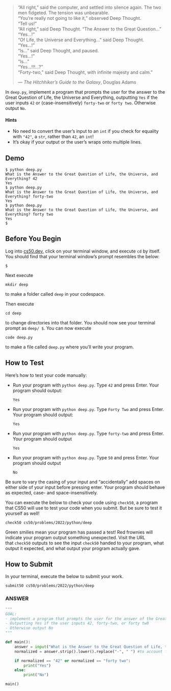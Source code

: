 > “All right,” said the computer, and settled into silence again. The two men fidgeted. The tension was unbearable.  
> “You’re really not going to like it,” observed Deep Thought.  
> “Tell us!”  
> “All right,” said Deep Thought. “The Answer to the Great Question…”  
> “Yes…!”  
> “Of Life, the Universe and Everything…” said Deep Thought.  
> “Yes…!”  
> “Is…” said Deep Thought, and paused.  
> “Yes…!”  
> “Is…”  
> “Yes…!!!…?”  
> “Forty-two,” said Deep Thought, with infinite majesty and calm.”
> 
> — _The Hitchhiker’s Guide to the Galaxy_, Douglas Adams

In `deep.py`, implement a program that prompts the user for the answer to the Great Question of Life, the Universe and Everything, outputting `Yes` if the user inputs `42` or (case-insensitively) `forty-two` or `forty two`. Otherwise output `No`.

#### Hints
-   No need to convert the user’s input to an `int` if you check for equality with `"42"`, a `str`, rather than `42`, an `int`!
- It’s okay if your output or the user’s wraps onto multiple lines.
## Demo
```
$ python deep.py
What is the Answer to the Great Question of Life, the Universe, and Everything? 42
Yes
$ python deep.py
What is the Answer to the Great Question of Life, the Universe, and Everything? forty-two
Yes
$ python deep.py
What is the Answer to the Great Question of Life, the Universe, and Everything? forty two
Yes
$

```

## Before You Begin

Log into [cs50.dev](https://cs50.dev/), click on your terminal window, and execute `cd` by itself. You should find that your terminal window’s prompt resembles the below:

```
$
```

Next execute

```
mkdir deep
```

to make a folder called `deep` in your codespace.

Then execute

```
cd deep
```

to change directories into that folder. You should now see your terminal prompt as `deep/ $`. You can now execute

```
code deep.py
```

to make a file called `deep.py` where you’ll write your program.

## How to Test

Here’s how to test your code manually:

- Run your program with `python deep.py`. Type `42` and press Enter. Your program should output:
    
    ```
    Yes 
    ```
    
- Run your program with `python deep.py`. Type `Forty Two` and press Enter. Your program should output:
    
    ```
    Yes
    ```
    
- Run your program with `python deep.py`. Type `forty-two` and press Enter. Your program should output
    
    ```
    Yes
    ```
    
- Run your program with `python deep.py`. Type `50` and press Enter. Your program should output
    
    ```
    No
    ```
    

Be sure to vary the casing of your input and “accidentally” add spaces on either side of your input before pressing enter. Your program should behave as expected, case- and space-insensitively.

You can execute the below to check your code using `check50`, a program that CS50 will use to test your code when you submit. But be sure to test it yourself as well!

```
check50 cs50/problems/2022/python/deep
```

Green smilies mean your program has passed a test! Red frownies will indicate your program output something unexpected. Visit the URL that `check50` outputs to see the input `check50` handed to your program, what output it expected, and what output your program actually gave.

## How to Submit

In your terminal, execute the below to submit your work.

```
submit50 cs50/problems/2022/python/deep
```



### ANSWER
```python
"""
GOAL:
- implement a program that prompts the user for the answer of the Great Question of Life, the Universe and Everything
- Outputting Yes if the user inputs 42, forty-two, or forty tw0
- Otherwise output No
"""

def main():
	answer = input("What is the Answer to the Great Question of Life, the Universe, and Everything? ")
	normalized = answer.strip().lower().replace("-", " ") #to account for hyphen and capitalizing

	if normalized == "42" or normalized == "forty two":
		print("Yes")
	else:
		print("No")

main()
```